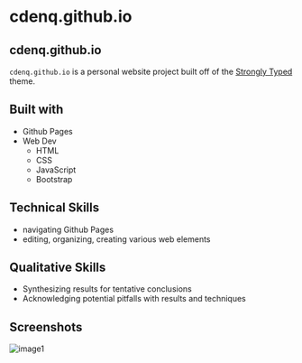 # cdenq.github.io

## cdenq.github.io

`cdenq.github.io` is a personal website project built off of the [Strongly Typed](https://html5up.net/strongly-typed) theme.

## Built with
- Github Pages
- Web Dev
    - HTML
    - CSS
    - JavaScript
    - Bootstrap

## Technical Skills
- navigating Github Pages
- editing, organizing, creating various web elements

## Qualitative Skills
- Synthesizing results for tentative conclusions
- Acknowledging potential pitfalls with results and techniques

## Screenshots
![image1](https://user-images.githubusercontent.com/74934154/145449757-ceaa445b-5328-4275-b445-4e7849887e82.png)

